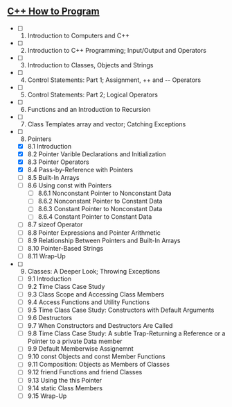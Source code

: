
## [C++ How to Program](http://www.amazon.com/dp/0133378713)

 - [ ] 1. Introduction to Computers and C++
 - [ ] 2. Introduction to C++ Programming; Input/Output and Operators
 - [ ] 3. Introduction to Classes, Objects and Strings
 - [ ] 4. Control Statements: Part 1; Assignment, ++ and -- Operators
 - [ ] 5. Control Statements: Part 2; Logical Operators
 - [ ] 6. Functions and an Introduction to Recursion
 - [ ] 7. Class Templates array and vector; Catching Exceptions
 - [ ] 8. Pointers
     - [x] 8.1 Introduction
     - [x] 8.2 Pointer Varible Declarations and Initialization
     - [x] 8.3 Pointer Operators
     - [x] 8.4 Pass-by-Reference with Pointers
     - [ ] 8.5 Built-In Arrays
     - [ ] 8.6 Using const with Pointers
         - [ ] 8.6.1 Nonconstant Pointer to Nonconstant Data
         - [ ] 8.6.2 Nonconstant Pointer to Constant Data
         - [ ] 8.6.3 Constant Pointer to Nonconstant Data
         - [ ] 8.6.4 Constant Pointer to Constant Data
     - [ ] 8.7 sizeof Operator
     - [ ] 8.8 Pointer Expressions and Pointer Arithmetic
     - [ ] 8.9 Relationship Between Pointers and Built-In Arrays
     - [ ] 8.10 Pointer-Based Strings
     - [ ] 8.11 Wrap-Up
 - [ ] 9. Classes: A Deeper Look; Throwing Exceptions
     - [ ] 9.1 Introduction
     - [ ] 9.2 Time Class Case Study
     - [ ] 9.3 Class Scope and Accessing Class Members
     - [ ] 9.4 Access Functions and Utility Functions
     - [ ] 9.5 Time Class Case Study: Constructors with Default Arguments
     - [ ] 9.6 Destructors
     - [ ] 9.7 When Constructors and Destructors Are Called
     - [ ] 9.8 Time Class Case Study: A subtle Trap-Returning a Reference or a Pointer to a private Data member
     - [ ] 9.9 Default Memberwise Assignemnt
     - [ ] 9.10 const Objects and const Member Functions
     - [ ] 9.11 Composition: Objects as Members of Classes
     - [ ] 9.12 friend Functions and friend Classes
     - [ ] 9.13 Using the this Pointer
     - [ ] 9.14 static Class Members
     - [ ] 9.15 Wrap-Up
